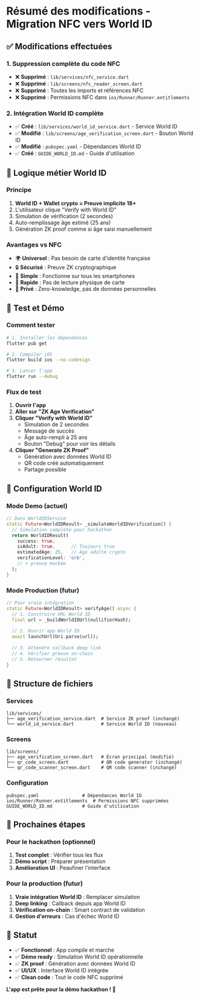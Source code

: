 # Résumé des modifications - Migration NFC vers World ID

## ✅ Modifications effectuées

### 1. Suppression complète du code NFC
- ❌ **Supprimé** : `lib/services/nfc_service.dart`
- ❌ **Supprimé** : `lib/screens/nfc_reader_screen.dart` 
- ❌ **Supprimé** : Toutes les imports et références NFC
- ❌ **Supprimé** : Permissions NFC dans `ios/Runner/Runner.entitlements`

### 2. Intégration World ID complète
- ✅ **Créé** : `lib/services/world_id_service.dart` - Service World ID
- ✅ **Modifié** : `lib/screens/age_verification_screen.dart` - Bouton World ID
- ✅ **Modifié** : `pubspec.yaml` - Dépendances World ID
- ✅ **Créé** : `GUIDE_WORLD_ID.md` - Guide d'utilisation

## 🔄 Logique métier World ID

### Principe
1. **World ID + Wallet crypto = Preuve implicite 18+**
2. L'utilisateur clique "Verify with World ID"
3. Simulation de vérification (2 secondes)
4. Auto-remplissage âge estimé (25 ans)
5. Génération ZK proof comme si âge saisi manuellement

### Avantages vs NFC
- 🌍 **Universel** : Pas besoin de carte d'identité française
- 🔒 **Sécurisé** : Preuve ZK cryptographique
- 📱 **Simple** : Fonctionne sur tous les smartphones
- 🚀 **Rapide** : Pas de lecture physique de carte
- 🔐 **Privé** : Zero-knowledge, pas de données personnelles

## 🧪 Test et Démo

### Comment tester
```bash
# 1. Installer les dépendances
flutter pub get

# 2. Compiler iOS
flutter build ios --no-codesign

# 3. Lancer l'app
flutter run --debug
```

### Flux de test
1. **Ouvrir l'app**
2. **Aller sur "ZK Age Verification"**
3. **Cliquer "Verify with World ID"**
   - Simulation de 2 secondes
   - Message de succès
   - Âge auto-rempli à 25 ans
   - Bouton "Debug" pour voir les détails
4. **Cliquer "Generate ZK Proof"**
   - Génération avec données World ID
   - QR code créé automatiquement
   - Partage possible

## 🔧 Configuration World ID

### Mode Demo (actuel)
```dart
// Dans WorldIDService
static Future<WorldIDResult> _simulateWorldIDVerification() {
  // Simulation complète pour hackathon
  return WorldIDResult(
    success: true,
    isAdult: true,      // Toujours true
    estimatedAge: 25,   // Âge adulte crypto
    verificationLevel: 'orb',
    // + preuve mockée
  );
}
```

### Mode Production (futur)
```dart
// Pour vraie intégration
static Future<WorldIDResult> verifyAge() async {
  // 1. Construire URL World ID
  final url = _buildWorldIDUrl(nullifierHash);
  
  // 2. Ouvrir app World ID
  await launchUrl(Uri.parse(url));
  
  // 3. Attendre callback deep link
  // 4. Vérifier preuve on-chain
  // 5. Retourner résultat
}
```

## 📁 Structure de fichiers

### Services
```
lib/services/
├── age_verification_service.dart  # Service ZK proof (inchangé)
└── world_id_service.dart          # Service World ID (nouveau)
```

### Screens
```
lib/screens/
├── age_verification_screen.dart   # Écran principal (modifié)
├── qr_code_screen.dart            # QR code generator (inchangé)
└── qr_code_scanner_screen.dart    # QR code scanner (inchangé)
```

### Configuration
```
pubspec.yaml                # Dépendances World ID
ios/Runner/Runner.entitlements  # Permissions NFC supprimées
GUIDE_WORLD_ID.md           # Guide d'utilisation
```

## 🎯 Prochaines étapes

### Pour le hackathon (optionnel)
1. **Test complet** : Vérifier tous les flux
2. **Démo script** : Préparer présentation
3. **Amélioration UI** : Peaufiner l'interface

### Pour la production (futur)
1. **Vraie intégration World ID** : Remplacer simulation
2. **Deep linking** : Callback depuis app World ID
3. **Vérification on-chain** : Smart contract de validation
4. **Gestion d'erreurs** : Cas d'échec World ID

## 🚀 Statut

- ✅ **Fonctionnel** : App compile et marche
- ✅ **Démo ready** : Simulation World ID opérationnelle
- ✅ **ZK proof** : Génération avec données World ID
- ✅ **UI/UX** : Interface World ID intégrée
- ✅ **Clean code** : Tout le code NFC supprimé

**L'app est prête pour la démo hackathon ! 🎉**

